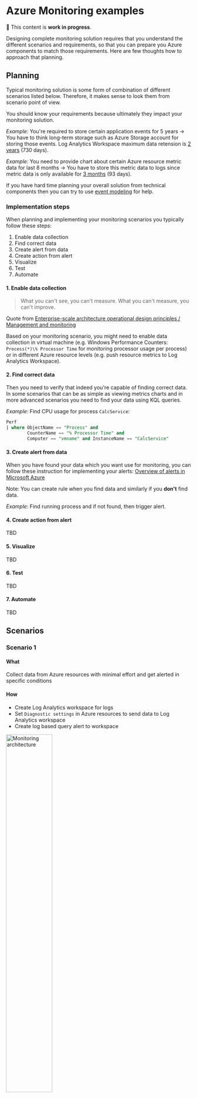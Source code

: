 # Azure Monitoring examples

:construction: This content is **work in progress**.

Designing complete monitoring solution requires that you
understand the different scenarios and requirements,
so that you can prepare you Azure components
to match those requirements. Here are few thoughts
how to approach that planning.

## Planning

Typical monitoring solution is some form of combination of
different scenarios listed below. Therefore, it makes
sense to look them from scenario point of view.

You should know your requirements because ultimately
they impact your monitoring solution.

_Example:_ You're required to store certain application events
for 5 years -> You have to think long-term storage such as
Azure Storage account for storing those events.
Log Analytics Workspace maximum data retension is
[2 years](https://docs.microsoft.com/en-us/azure/azure-monitor/platform/manage-cost-storage#change-the-data-retention-period) (730 days).

_Example:_ You need to provide chart about certain Azure
resource metric data for last 8 months -> You have to
store this metric data to logs since metric data is only available for
[3 months](https://docs.microsoft.com/en-us/azure/azure-monitor/platform/data-platform-metrics#retention-of-metrics) (93 days). 

If you have hard time planning your overall solution
from technical components then you can try to use
[event modeling](https://eventmodeling.org/posts/what-is-event-modeling/)
for help.

### Implementation steps

When planning and implementing your monitoring scenarios you typically follow these steps:

1. Enable data collection
2. Find correct data
3. Create alert from data
4. Create action from alert
5. Visualize
6. Test
7. Automate

#### 1. Enable data collection

> What you can't see, you can't measure. What you can't measure, you can't improve.

Quote from [Enterprise-scale architecture operational design principles / Management and monitoring](https://docs.microsoft.com/en-us/learn/modules/enterprise-scale-operations/2-management-monitoring)

Based on your monitoring scenario, you might need to enable data collection in 
virtual machine (e.g. Windows Performance Counters: `Process(*)\% Processor Time` for monitoring
processor usage per process) or in different Azure resource levels (e.g. push resource metrics
to Log Analytics Workspace).

#### 2. Find correct data

Then you need to verify that indeed you're
capable of finding correct data. In some scenarios
that can be as simple as viewing metrics charts and in
more advanced scenarios you need to find your data using KQL queries.

_Example_: Find CPU usage for process `CalcService`:

```sql
Perf
| where ObjectName == "Process" and
        CounterName == "% Processor Time" and
        Computer == "vmname" and InstanceName == "CalcService"
```

#### 3. Create alert from data

When you have found your data which you want use for monitoring,
you can follow these instruction for implementing your alerts:
[Overview of alerts in Microsoft Azure](https://docs.microsoft.com/en-us/azure/azure-monitor/platform/alerts-overview)

Note: You can create rule when you find data
and similarly if you **don't** find data.

_Example_: Find running process and if not found, then trigger alert.

#### 4. Create action from alert

TBD

#### 5. Visualize

TBD

#### 6. Test

TBD

#### 7. Automate

TBD

## Scenarios

### Scenario 1

#### What

Collect data from Azure resources with minimal effort
and get alerted in specific conditions

#### How

- Create Log Analytics workspace for logs
- Set `Diagnostic settings` in Azure resources to
send data to Log Analytics workspace
- Create log based query alert to workspace

<img src="https://user-images.githubusercontent.com/2357647/106002186-81554f00-60b9-11eb-81a7-7606e17af9d8.png" width="50%" height="50%" alt="Monitoring architecture" />

Log query can be then used for creating alerts:

<img src="https://user-images.githubusercontent.com/2357647/106003072-823ab080-60ba-11eb-9072-788c6919ab1c.png" width="70%" height="70%" alt="Log Analytics log query alert" />

In above example `webhook` is called when alert is fired.

Read more about all available actions in [action groups](https://docs.microsoft.com/en-us/azure/azure-monitor/platform/action-groups).

Here are few example queries:

Find failed Logic Apps integrations:

```sql
AzureDiagnostics 
| where OperationName == "Microsoft.Logic/workflows/workflowRunCompleted"
| where Level == "Error"
```

Find specific custom exception:

```sql
AppExceptions
| where ExceptionType == "ContosoRetailBackendException"
```

#### Notes

- Can be managed in scale using Azure Policies
  - [Enterprise-Scale and Azure Policy for policy-driven governance](https://techcommunity.microsoft.com/t5/azure-architecture-blog/enterprise-scale-and-azure-policy-for-policy-driven-governance/ba-p/1614060)
  - [Deploy Enterprise-Scale Azure policies](https://github.com/Azure/Enterprise-Scale/tree/main/azopsreference)
- Some resources support [resources specific](https://docs.microsoft.com/en-us/azure/azure-monitor/reference/tables/azurediagnostics#azure-diagnostics-mode-or-resource-specific-mode) schema
- Application Insights can use workspace for data storage (don't need to use diagnostic setting in that case)
- Each 5-min interval based query alert costs $1.50 per month
  - Try to create `general` query alerts (_"Find Logic Apps Errors"_) vs. 
    very specific query which get multiplied by customer by product by _xyz_ (causing _n_ number of queries)

If you have single application already using Application Insights, then you can have similar query based alert in that:

<img src="https://user-images.githubusercontent.com/2357647/106034836-149f7c00-60dc-11eb-9bf8-f4d416ba8abb.png" width="70%" height="70%" alt="App Insights Log Alert" />

### Scenario 2

#### What

Create metric based alerts for Azure resources

#### How

- Find Azure resource [metric](https://docs.microsoft.com/en-us/azure/azure-monitor/platform/metrics-supported) that you want to monitor
- Create metric based alert to that resource

Here are few examples:

Failed runs in Logic Apps resource:

<img src="https://user-images.githubusercontent.com/2357647/106115829-d9dc2900-6159-11eb-9c06-0b3c1a4ac810.png" width="70%" height="70%" alt="App Insights Metric Alert" />

Exception count in Application Insights resource:

<img src="https://user-images.githubusercontent.com/2357647/106115622-a4cfd680-6159-11eb-8a66-4399d057a6b1.png" width="70%" height="70%" alt="App Insights Metric Alert" />

DTU ([Database transaction unit](https://docs.microsoft.com/en-us/azure/azure-sql/database/purchasing-models)) usage is high
in SQL Database:

<img src="https://user-images.githubusercontent.com/2357647/106122675-a30a1100-6161-11eb-9084-9fef293ea3fd.png" width="70%" height="70%" alt="App Insights Metric Alert" />

#### Notes

- Alerts have [state](https://docs.microsoft.com/en-us/azure/azure-monitor/platform/alerts-overview#manage-alerts)
and platform automatically changes the state from `Fired` to `Resolved` when condition clears
  - You get notified when state changes to `Resolved`
- Limited filtering available for metrics (dimensions of metrics)
  - Example: You cannot create alert only for specific exceptions in App Insights using metric alerts
- Metric based alert costs $0.10 per monitored signal per month
- Use [common alert schema](https://docs.microsoft.com/en-us/azure/azure-monitor/platform/alerts-common-schema)

### Scenario 3

#### What

Enable custom processing based on Azure resource metric or log data

#### How

- Create Event Hub and Azure Functions resources
- Azure Function listens incoming data from Event Hub
- Deploy custom processing logic to Azure Functions
- Set `Diagnostic settings` in Azure resources to send data to your Event Hub

Here is example:

<img src="https://user-images.githubusercontent.com/2357647/106141949-837ee280-6179-11eb-8388-85815991ec8d.png" width="70%" height="70%" alt="Diagnostic Settings and Event Hub Custom Forwarder" />

#### Notes

- Requires custom development
  - Simplified example about Event Hub Forwarder
  [src/EventHubListener/EventHubForwarderFunction.cs](src/EventHubListener/EventHubForwarderFunction.cs)
- Full flexibility and control
- Diagnostic settings can be be managed in scale using Azure Policies
- You can use `Scenario 1` for large scale monitoring solution
  and extend that with this more custom based solution for
  _only selected events_ to optimize certain automation
  scenarios
  - You can have up to 5 diagnostic settings applied to Azure resource

### Scenario 4

#### What

Minimize latency from event to action

#### How

- Create Event Hub and Azure Functions resources
- Azure Function listens incoming data from Event Hub
- Deploy custom processing logic to Azure Functions
- Use custom endpoint directly from you applications

Here is example:

<img src="https://user-images.githubusercontent.com/2357647/106034681-e0c45680-60db-11eb-8b8c-2a789da818b8.png" width="70%" height="70%" alt="Custom diagnostics with Event Hub Custom Forwarder" />

#### Notes

- Heavy on custom development
- Very low latency
- Makes sense if action is automated
  - E.g. Call API when certain event or metric threshold is met
  - Hard to justify, if action causes humans to do corrective actions
- You need to create reusable code do this in multiple applications
  - E.g. Nuget package for your .NET apps

## Additinal notes

### Blogs, articles and videos on the topic

[Azure Master Class Part 9 - Monitoring and Security](https://www.youtube.com/watch?v=hTS8jXEX_88)

[End-to-end correlation across Logic Apps](https://yourazurecoach.com/2018/08/05/end-to-end-correlation-across-logic-apps/)

[Logic Apps and 'x-ms-client-tracking-id'](https://docs.microsoft.com/en-us/azure/logic-apps/monitor-logic-apps-log-analytics#azure-monitor-diagnostics-events)

### Pricing

[Azure Monitor Pricing](https://azure.microsoft.com/en-us/pricing/details/monitor/)

[Azure Pricing Calculator](https://azure.microsoft.com/en-us/pricing/calculator/)

### Data ingestion

[Log data ingestion time in Azure Monitor](https://docs.microsoft.com/en-us/azure/azure-monitor/platform/data-ingestion-time)

[Alert triggered by partial data](https://docs.microsoft.com/en-us/azure/azure-monitor/platform/alerts-troubleshoot-log#alert-triggered-by-partial-data)

### Limits

You can have up to 5 diagnostic settings applied to Azure resource.

[Azure Monitor service limits](https://docs.microsoft.com/en-us/azure/azure-monitor/service-limits#log-analytics-workspaces)

### Data sink conflict

If you're configuring diagnostic settings for your resource, you might get following error:

```
Failed to update diagnostics for 'monitoringdemo'.
{
  "code":"Conflict",
  "message": "Data sink '/subscriptions/<id>/resourceGroups/<rg>/providers/Microsoft.EventHub/namespaces/<ns>/authorizationrules/RootManageSharedAccessKey'
  is already used in diagnostic setting 'monitoring' for category 'AppExceptions'.
  Data sinks can't be reused in different settings on the same category for the same resource."
}.
```

It means that you cannot create multiple diagnostic settings with same category targeting same destination.
And in event hub scenario it includes `authorizationrules/<your access key>` part.

Following is **not allowed**:

- `AppEvents` and `AppExceptions` to Event Hub namespace `ns` and event hub `eh1` using `RootManageSharedAccessKey`
- `AppDependencies` and `AppExceptions` to Event Hub `ns` and event hub`eh2` using `RootManageSharedAccessKey`

Following is **allowed**:

- `AppEvents` and `AppExceptions` to Event Hub namespace `ns` and event hub `eh1` using `eh1Policy`
- `AppDependencies` and `AppExceptions` to Event Hub `ns` and event hub`eh2` using `eh2Policy`

### Correlation

Read more about [correlation](correlation.md) in monitoring.
